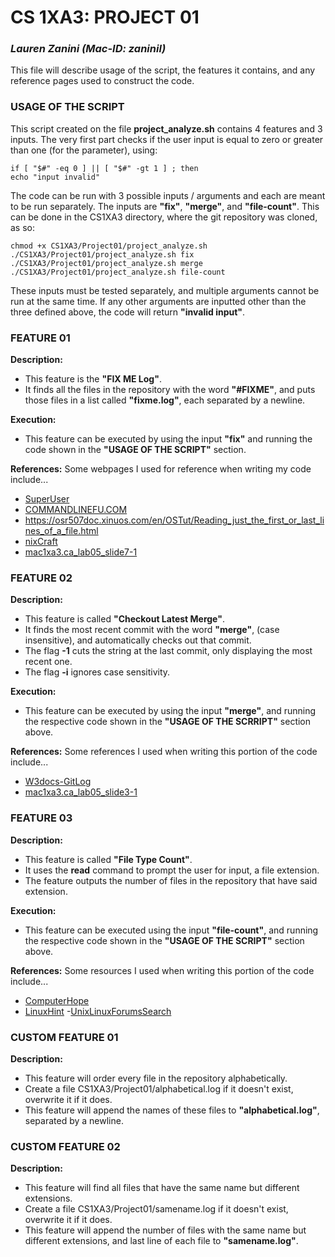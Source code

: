 # CS 1XA3: PROJECT 01 
### *Lauren Zanini (Mac-ID: zaninil)*
This file will describe usage of the script, the features it contains, and any reference pages used to construct the code.

### USAGE OF THE SCRIPT
This script created on the file **project_analyze.sh** contains 4 features and 3 inputs.
The very first part checks if the user input is equal to zero or greater than one (for the parameter), using:

	if [ "$#" -eq 0 ] || [ "$#" -gt 1 ] ; then
	echo "input invalid"

The code can be run with 3 possible inputs / arguments and each are meant to be run separately.
The inputs are **"fix"**, **"merge"**, and **"file-count"**.
This can be done in the CS1XA3 directory, where the git repository was cloned, as so:

	chmod +x CS1XA3/Project01/project_analyze.sh
	./CS1XA3/Project01/project_analyze.sh fix
	./CS1XA3/Project01/project_analyze.sh merge
	./CS1XA3/Project01/project_analyze.sh file-count

These inputs must be tested separately, and multiple arguments cannot be run at the same time.
If any other arguments are inputted other than the three defined above, the code will return **"invalid input"**.

### FEATURE 01
**Description:** 
- This feature is the **"FIX ME Log"**.
- It finds all the files in the repository with the word **"#FIXME"**, and puts those files in a list called **"fixme.log"**, each separated by a newline.

**Execution:** 
- This feature can be executed by using the input **"fix"** and running the code shown in the **"USAGE OF THE SCRIPT"** section.

**References:** 
Some webpages I used for reference when writing my code include...
- [SuperUser](https://superuser.com/questions/414465/how-to-overwrite-file-using-echo)
- [COMMANDLINEFU.COM](https://www.commandlinefu.com/commands/view/12833/get-a-list-of-all-todofixme-tasks-left-to-be-done-in-your-project)
- https://osr507doc.xinuos.com/en/OSTut/Reading_just_the_first_or_last_lines_of_a_file.html
- [nixCraft](https://www.cyberciti.biz/faq/bash-get-basename-of-filename-or-directory-name/)
- [mac1xa3.ca_lab05_slide7-1](https://mac1xa3.ca/Slides/Week05/1XA3_Lab_Week05.html)

### FEATURE 02
**Description:**
- This feature is called **"Checkout Latest Merge"**.
- It finds the most recent commit with the word **"merge"**, (case insensitive), and automatically checks out that commit.
- The flag **-1** cuts the string at the last commit, only displaying the most recent one. 
- The flag **-i** ignores case sensitivity.

**Execution:**
- This feature can be executed by using the input **"merge"**, and running the respective code shown in the **"USAGE OF THE SCRRIPT"** section above.

**References:** 
Some references I used when writing this portion of the code include...
- [W3docs-GitLog](https://www.w3docs.com/learn-git/git-log.html)
- [mac1xa3.ca_lab05_slide3-1](https://mac1xa3.ca/Slides/Week05/1XA3_Lab_Week05.html)

### FEATURE 03
**Description:**
- This feature is called **"File Type Count"**.
- It uses the **read** command to prompt the user for input, a file extension.
- The feature outputs the number of files in the repository that have said extension.

**Execution:**
- This feature can be executed using the input **"file-count"**, and running the respective code shown in the **"USAGE OF THE SCRIPT"** section above.

**References:**
Some resources I used when writing this portion of the code include...
- [ComputerHope](https://www.computerhope.com/unix/bash/read.htm)
- [LinuxHint](https://linuxhint.com/bash_read_command/)
-[UnixLinuxForumsSearch](https://www.unix.com/unix-for-dummies-questions-and-answers/111362-pipe-results-grep-command-ls-comand.html)

### CUSTOM FEATURE 01
**Description:**
- This feature will order every file in the repository alphabetically.
- Create a file CS1XA3/Project01/alphabetical.log if it doesn't exist, overwrite it if it does.
- This feature will append the names of these files to **"alphabetical.log"**, separated by a newline.

### CUSTOM FEATURE 02
**Description:**
- This feature will find all files that have the same name but different extensions.
- Create a file CS1XA3/Project01/samename.log if it doesn't exist, overwrite it if it does.
- This feature will append the number of files with the same name but different extensions, and last line of each file to **"samename.log"**. 
